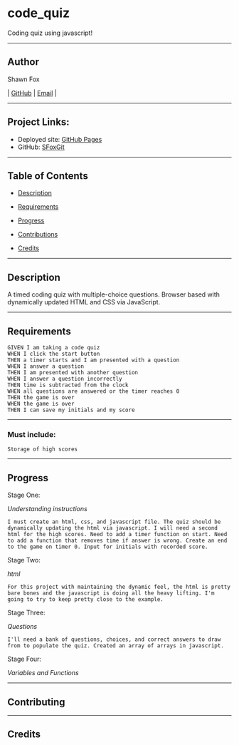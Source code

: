 # code_quiz
Coding quiz using javascript!

---
## Author

Shawn Fox


| [GitHub](https://github.com/SFoxGit) | [Email](sfoxss4@gmail.com) |

---
## Project Links:

- Deployed site: [GitHub Pages]()
- GitHub: [SFoxGit]()

---
## Table of Contents

- [Description](##Description)

- [Requirements](##Requirements)

- [Progress](##Progress)

- [Contributions](##Contributing)

- [Credits](##Credits)

---
## Description

A timed coding quiz with multiple-choice questions. Browser based with dynamically updated HTML and CSS via JavaScript.

---
## Requirements

    GIVEN I am taking a code quiz
    WHEN I click the start button
    THEN a timer starts and I am presented with a question
    WHEN I answer a question
    THEN I am presented with another question
    WHEN I answer a question incorrectly
    THEN time is subtracted from the clock
    WHEN all questions are answered or the timer reaches 0
    THEN the game is over
    WHEN the game is over
    THEN I can save my initials and my score


---
### Must include:

    Storage of high scores

---
## Progress

Stage One:

*Understanding instructions*

    I must create an html, css, and javascript file. The quiz should be dynamically updating the html via javascript. I will need a second html for the high scores. Need to add a timer function on start. Need to add a function that removes time if answer is wrong. Create an end to the game on timer 0. Input for initials with recorded score.
    
Stage Two:

*html*

    For this project with maintaining the dynamic feel, the html is pretty bare bones and the javascript is doing all the heavy lifting. I'm going to try to keep pretty close to the example. 

Stage Three:

*Questions*

    I'll need a bank of questions, choices, and correct answers to draw from to populate the quiz. Created an array of arrays in javascript. 

Stage Four:

*Variables and Functions*


---
## Contributing


---
## Credits


